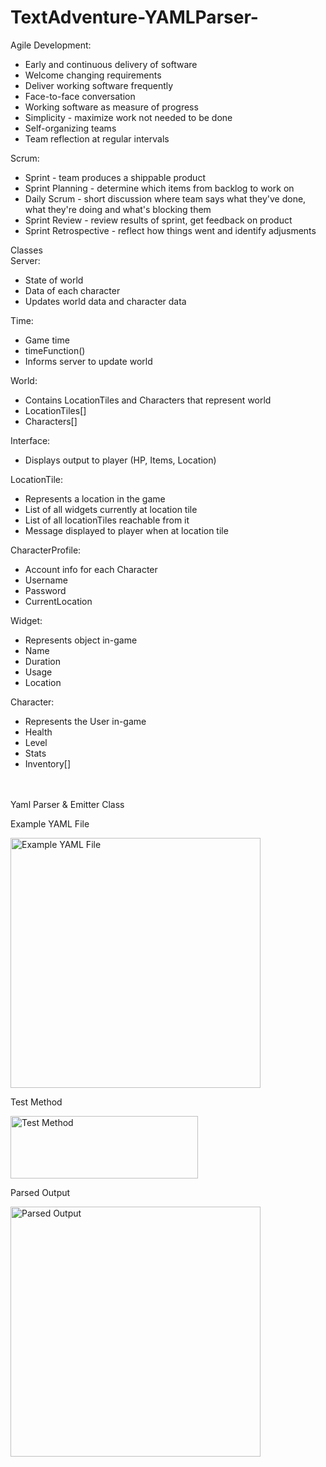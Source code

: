 # TextAdventure-YAMLParser-

Agile Development:
<ul>
  <li>Early and continuous delivery of software</li>
  <li>Welcome changing requirements</li>
  <li>Deliver working software frequently</li>
  <li>Face-to-face conversation</li>
  <li>Working software as measure of progress</li>
  <li>Simplicity - maximize work not needed to be done</li>
  <li>Self-organizing teams</li>
  <li>Team reflection at regular intervals</li>
  </ul>
  
  Scrum:
  <ul>
  <li>Sprint - team produces a shippable product</li>
  <li>Sprint Planning - determine which items from backlog to work on</li>
  <li>Daily Scrum - short discussion where team says what they've done, what they're doing and what's blocking them</li>
  <li>Sprint Review - review results of sprint, get feedback on product</li>
  <li>Sprint Retrospective - reflect how things went and identify adjusments</li>
  </ul>
  
Classes<br />
Server:
<ul>
<li>State of world</li>
<li>Data of each character</li>
<li>Updates world data and character data</li>
</ul>
Time:
<ul>
<li>Game time</li>
<li>timeFunction()</li>
<li>Informs server to update world</li>
</ul>
World:
<ul>
<li>Contains LocationTiles and Characters that represent world</li>
<li>LocationTiles[]</li>
<li>Characters[]</li>
</ul>
Interface:
<ul>
<li>Displays output to player (HP, Items, Location)</li>
</ul>
LocationTile:
<ul>
<li>Represents a location in the game</li>
<li>List of all widgets currently at location tile</li>
<li>List of all locationTiles reachable from it</li>
<li>Message displayed to player when at location tile</li>
</ul>
CharacterProfile:
<ul>
<li>Account info for each Character</li>
<li>Username</li>
<li>Password</li>
<li>CurrentLocation</li>
</ul>
Widget:
<ul>
<li>Represents object in-game</li>
<li>Name</li>
<li>Duration</li>
<li>Usage</li>
<li>Location</li>
</ul>
Character:
<ul>
<li>Represents the User in-game</li>
<li>Health</li>
<li>Level</li>
<li>Stats</li>
<li>Inventory[]</li>
</ul>
<br /><br />
Yaml Parser & Emitter Class


Example YAML File

<img src="http://s9.postimg.org/mcux1xq1r/yaml_Example.png" alt="Example YAML File" width="400" height="400"/>

Test Method

<img src="http://s21.postimg.org/iosljl03b/npc_Test.png" alt="Test Method" width="300" height="100"/>

Parsed Output

<img src="http://s18.postimg.org/8vrpg1jqh/yaml_Output.png" alt="Parsed Output" width="400" height="400"/>

